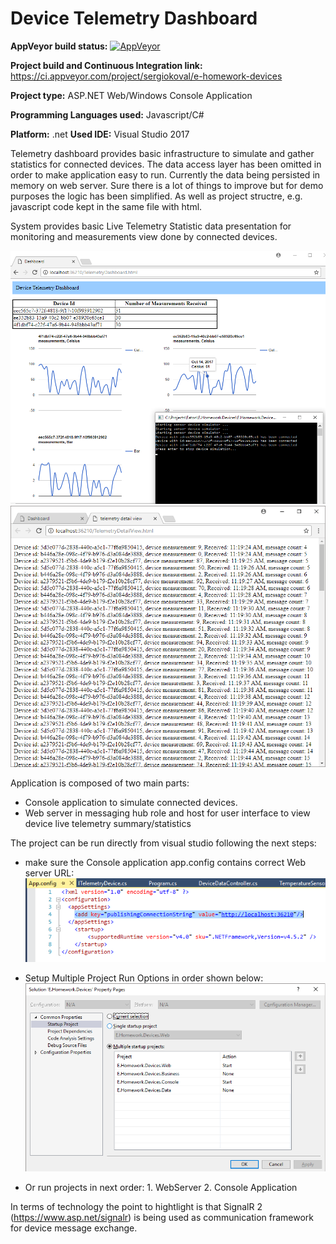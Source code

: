 # Device Telemetry Dashboard

__AppVeyor build status:__ [![AppVeyor](https://ci.appveyor.com/api/projects/status/github/sergiokoval/E.Homework.Devices?branch=master&svg=true)](https://ci.appveyor.com/project/sergiokoval/e-homework-devices)

__Project build and Continuous Integration  link:__  https://ci.appveyor.com/project/sergiokoval/e-homework-devices

__Project type:__ ASP.NET Web/Windows Console Application

__Programming Languages used:__ Javascript/C#

__Platform:__ .net
__Used IDE:__ Visual Studio 2017

Telemetry dashboard provides basic infrastructure to simulate and gather statistics for connected devices.
The data access layer has been omitted in order to make application easy to run.
Currently the data being persisted in memory on web server. 
Sure there is a lot of things to improve but for demo purposes the logic has been simplified. As well as project structre, e.g.
javascript code kept in the same file with html.

System provides basic Live Telemetry Statistic data presentation for monitoring and measurements view done by connected devices.


![ScreenShot](https://github.com/sergiokoval/E.Homework.Devices/raw/master/UI_Screenshot.png)
![ScreenShot](https://github.com/sergiokoval/E.Homework.Devices/raw/master/TelemetryDetailView.png)

Application is composed of two main parts:

 * Console application to simulate connected devices.
 * Web server in messaging hub role and host for user interface to view device live telemetry summary/statistics
 
 The project can be run directly from visual studio following the next steps:
  * make sure the Console application app.config contains correct Web server URL:
    ![ScreenShot](https://github.com/sergiokoval/E.Homework.Devices/raw/master/ConsoleAppConfig.PNG)
    
  * Setup Multiple Project Run Options in order shown below:
   ![ScreenShot](https://github.com/sergiokoval/E.Homework.Devices/raw/master/ProjectStartupOptionsVS.png)
   
   * Or run projects in next order:
    1. WebServer
    2. Console Application
    
In terms of technology the point to hightlight is that SignalR 2 (https://www.asp.net/signalr)  is being used as communication framework for device message exchange.
    
    
    
 

